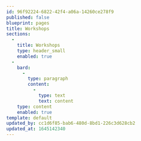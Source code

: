 ```yaml
---
id: 96f92224-6822-42f4-a06a-14260ce278f9
published: false
blueprint: pages
title: Workshops
sections:
  -
    title: Workshops
    type: header_small
    enabled: true
  -
    bard:
      -
        type: paragraph
        content:
          -
            type: text
            text: content
    type: content
    enabled: true
template: default
updated_by: cc1d6f85-bab6-480d-8bd1-226c3d628cb2
updated_at: 1645142340
---
```

